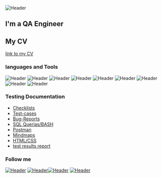 ![Header](https://github.com/AndreiCeavdar/AndreiCeavdar/blob/main/assets/blue.avif)

## I'm a  QA Engineer

## My CV
[link to my CV](https://drive.google.com/file/d/1GwMrBonUBY_ehBmGEu-Uk5Dgh7vtWp8l/view?usp=sharing)

### languages and Tools
![Header](https://img.shields.io/badge/jira-090909?style=for-the-badge&logo=jira&logoColor=136be1)
![Header](https://img.shields.io/badge/Postman-090909?style=for-the-badge&logo=Postman&logoColor=f76935)
![Header](https://img.shields.io/badge/Swagger-090909?style=for-the-badge&logo=Swagger&logoColor=7ede2b)
![Header](https://img.shields.io/badge/github-090909?style=for-the-badge&logo=github&logoColor=8cc4d7)
![Header](https://img.shields.io/badge/Figma-090909?style=for-the-badge&logo=Figma&logoColor=7d5fa6)
![Header](https://img.shields.io/badge/DBeaver-090909?style=for-the-badge&logo=DBeaver&logoColor=f7f7f7)
![Header](https://img.shields.io/badge/MySQL-090909?style=for-the-badge&logo=MySQL&logoColor=00618a)
![Header](https://img.shields.io/badge/DevTools-090909?style=for-the-badge&logo=googleChrome&logoColor=2674f2)
![Header](https://img.shields.io/badge/Testrail-090909?style=for-the-badge&logo=testrail&logoColor=2674f2)


### Testing Documentation

- [Checklists](https://drive.google.com/drive/folders/1wLcLucGt6KwdUGcOUnQxlypKeYk6llmL?usp=sharing)
- [Test-cases](https://docs.google.com/spreadsheets/d/1Gs3fc_1D2ZBl0gT3zyylnKQP4oyNb7LwyKsFifiH79w/edit?usp=sharing)
- [Bug-Reports](https://drive.google.com/drive/folders/17Zo_K-a5t8tMcFv-9l-t18eFxbh7gjHa?usp=sharing)
- [SQL Querias/BASH](https://drive.google.com/drive/folders/1ZpKpNRGgjKHS1GoP_pKbwpgdh6DHbLps?usp=sharing)
- [Postman](https://drive.google.com/drive/folders/1cAP7vqpIFvIgJp53DAIEr3FM5oe7Qdmf?usp=sharing)
- [Mindmaps](https://drive.google.com/drive/folders/18aODDb5KEfcFLiKf_z1uarYSimPTe1fW?usp=sharing)
- [HTML/CSS](https://drive.google.com/drive/folders/1sUVLaPzlZ_-jLMmsg2CEmINOqYM_iEdc?usp=sharing)
- [test results report](https://docs.google.com/document/d/1F_aI799xa2IHzSaW9Fk1OW3_d2nKDGik/edit?usp=sharing&ouid=115566866843478683398&rtpof=true&sd=true)




### Follow me
[![Header](https://img.shields.io/badge/telegram-090909?style=for-the-badge&logo=telegram&logoColor=136db)](https://t.me/kohlschreiber)
[![Header](https://img.shields.io/badge/linkedin-090909?style=for-the-badge&logo=linkedin&logoColor=0073b1)](https://www.linkedin.com/in/andrei-ceavdar-244699268/)[![Header](https://img.shields.io/badge/Gmail-red?style=for-the-badge&logo=Gmail&logoColor=white)](mailto:andreiceavdar91@gmail.com)
[![Header](https://img.shields.io/badge/vkontakte-090909?style=for-the-badge&logo=vk&logoColor=4F7DB3)](https://vk.com/akyjlbl4)

